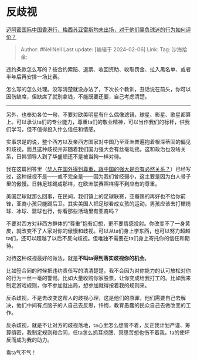 # 反歧视

[迈阿密国际中国香港行，梅西苏亚雷斯均未出场，对于他们辜负球迷的行为如何评价？](https://www.zhihu.com/question/642918020/answer/3388745344)

> Author: #NellNell
> Last update: [编辑于 2024-02-06]
> Link:
> Tag:
> 沙海拾金:

违约条款怎么写的？按合约索赔、退票、收回资助、收取罚金、拉入黑名单、或者半年后再安排一场比赛。

怎么写的怎么处理。没写清楚就没办法了，下次长个教训，丑话说在前头，你可以因伤缺席，但缺席了就别拿钱，不能既要还要，自己考虑清楚。

---

另外，也奉劝各位一句，不要对欧美明星有什么偶像滤镜，球星、影星、歌星都算上。可以承认ta们的专业能力，尊重ta们的敬业精神，可以当作我们的标杆，供我们学习，但不值得投入什么信任和情感。

实事求是的说，整个西方以及亲西方国家对中国乃至亚洲普遍抱着根深蒂固的偏见和歧视，而且这种歧视并非随着我们国力强大会有丝毫动摇。这和政治也没啥关系，日韩领导人到了华盛顿还不是被当狗一样对待。

我在这篇回答里（[华人在国外得到尊重，跟中国的强大是否有必然关系？](https://www.zhihu.com/question/30259695/answer/643592298?utm_psn=1738129197455831040)）已经写过，这种歧视不是——或不完全是——因为我们曾经弱小，这主要是因为白人骨子里的傲慢。日韩足球踢成那样，在欧洲联赛照样得不到应有的尊重。

美国足球就那么回事，在民间，我们镇上的足球联赛，亚裔踢的再好也不给你前锋，亚裔小孩只能踢后卫。其实美国人把足球看成女孩的运动，男孩应该去打橄榄球、冰球、篮球也行，你看那些活动里有亚裔吗？

不要对西方对非西方群体的“尊重”抱有幻想，更不要情感投射。你改变不了一身黄皮，就改变不了人家对你的傲慢和歧视。可以从ta们身上学东西，也可以努力超越ta们，还可以超越了以后不反向歧视。但唯独不需要在ta们身上寄托你的信任和期待。

对待这种歧视最好的做法，就是**不叫ta得到落实歧视你的机会**。

比如签合同的时候把违约责任写的清清楚楚，我不会因为对你能力的认可放松对你的行为一丝一毫的警惕。比如大量收购你家股票，让你变成给我打工的。比如我来制定游戏规则，你不参加就出局，想参加就得按着我的规则来。

反杀歧视，不是去改变这帮人的歧视心理，这是他们的原罪，他们需要自己去解决，他们中间有点脑子的人自己去反思，忏悔，教育愚蠢的民众自己去做改变的工作。

反杀歧视，就是不让对方的歧视落地，ta心里怎么想管不着，反正我计划严谨、筹算缜密，我制定规则和合同，任ta怎么抓耳挠腮、冥思苦想也伤不着我，ta的使坏反而成为我的助力。

看ta气不气！

